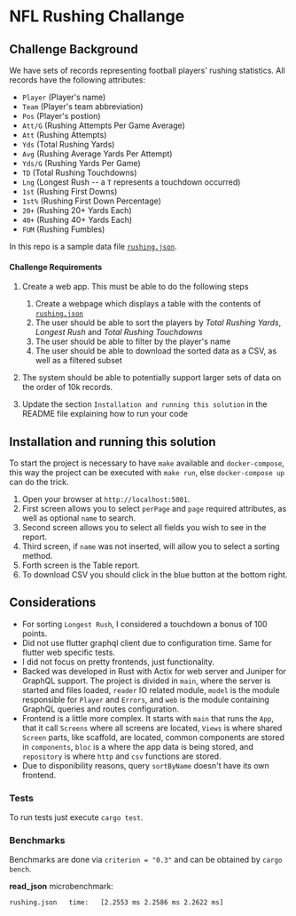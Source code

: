 # NFL Rushing Challange

## Challenge Background
We have sets of records representing football players' rushing statistics. All records have the following attributes:
* `Player` (Player's name)
* `Team` (Player's team abbreviation)
* `Pos` (Player's postion)
* `Att/G` (Rushing Attempts Per Game Average)
* `Att` (Rushing Attempts)
* `Yds` (Total Rushing Yards)
* `Avg` (Rushing Average Yards Per Attempt)
* `Yds/G` (Rushing Yards Per Game)
* `TD` (Total Rushing Touchdowns)
* `Lng` (Longest Rush -- a `T` represents a touchdown occurred)
* `1st` (Rushing First Downs)
* `1st%` (Rushing First Down Percentage)
* `20+` (Rushing 20+ Yards Each)
* `40+` (Rushing 40+ Yards Each)
* `FUM` (Rushing Fumbles)

In this repo is a sample data file [`rushing.json`](/rushing.json).

#### Challenge Requirements
1. Create a web app. This must be able to do the following steps
    1. Create a webpage which displays a table with the contents of [`rushing.json`](/rushing.json)
    2. The user should be able to sort the players by _Total Rushing Yards_, _Longest Rush_ and _Total Rushing Touchdowns_
    3. The user should be able to filter by the player's name
    4. The user should be able to download the sorted data as a CSV, as well as a filtered subset
    
2. The system should be able to potentially support larger sets of data on the order of 10k records.

3. Update the section `Installation and running this solution` in the README file explaining how to run your code


## Installation and running this solution

To start the project is necessary to have `make` available and `docker-compose`, this way the project can be executed with `make run`, else `docker-compose up` can do the trick.
1. Open your browser at `http://localhost:5001`.
2. First screen allows you to select `perPage` and `page` required attributes, as well as optional `name` to search.
3. Second screen allows you to select all fields you wish to see in the report.
4. Third screen, if `name` was not inserted, will allow you to select a sorting method.
5. Forth screen is the Table report.
6. To download CSV you should click in the blue button at the bottom right.

## Considerations
* For sorting `Longest Rush`, I considered a touchdown a bonus of 100 points.
* Did not use flutter graphql client due to configuration time. Same for flutter web specific tests.
* I did not focus on pretty frontends, just functionality.
* Backed was developed in Rust with Actix for web server and Juniper for GraphQL support. The project is divided in `main`, where the server is started and files loaded, `reader` IO related module, `model` is the module responsible for `Player` and `Errors`, and `web` is the module containing GraphQL queries and routes configuration.
* Frontend is a little more complex. It starts with `main` that runs the `App`, that it call `Screens` where all screens are located, `Views` is where shared `Screen` parts, like scaffold, are located, common components are stored in `components`, `bloc` is a where the app data is being stored, and `repository` is where `http` and `csv` functions are stored.
* Due to disponibility reasons, query `sortByName` doesn't have its own frontend.

### Tests
To run tests just execute `cargo test`.

### Benchmarks
Benchmarks are done via `criterion = "0.3"` and can be obtained by `cargo bench`.

**read_json** microbenchmark:
```
rushing.json   time:   [2.2553 ms 2.2586 ms 2.2622 ms]
```

